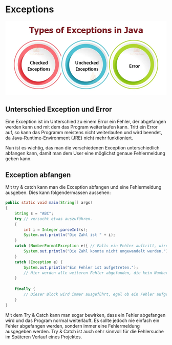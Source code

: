 # Exceptions

![Exception](exceptions.webp)


## Unterschied Exception und Error
Eine Exception ist im Unterschied zu einem Error ein Fehler, der abgefangen werden kann und mit dem das Program weiterlaufen kann. Tritt ein Error auf, so kann das Programm meistens nicht weiterlaufen und wird beendet, da Java-Runtime-Environment (JRE) nicht mehr funktioniert.

Nun ist es wichtig, das man die verschiedenen Exception unterschiedlich abfangen kann, damit man dem User eine möglichst genaue Fehlermeldung geben kann.

## Exception abfangen
Mit try & catch kann man die Exception abfangen und eine Fehlermeldung ausgeben. Dies kann folgendermassen aussehen:

```java
public static void main(String[] args)
{
    String s = "ABC";
    try // versucht etwas auszuführen.
    {
        int i = Integer.parseInt(s);
        System.out.println("Die Zahl ist " + i);
    }
    catch (NumberFormatException e){ // Falls ein Fehler auftritt, wird dieser abgefangen. Hier werden explizit nur Fehler bei der Numerumwandlung abgefangen.
        System.out.println("Die Zahl konnte nicht umgewandelt werden.");
    }
    catch (Exception e) {
        System.out.println("Ein Fehler ist aufgetreten."); 
        // Hier werden alle weiteren Fehler abgefanden, die kein NumberFormatException sind.
    }

    finally {
        // Dieser Block wird immer ausgeführt, egal ob ein Fehler aufgetreten ist oder nicht. Er wird auch ausgeführt, wenn ein break oder return im try oder catch Block vorkommt.
    }
}
```

Mit dem Try & Catch kann man sogar bewirken, dass ein Fehler abgefangen wird und das Program normal weiterläuft. Es sollte jedoch nie einfach ein Fehler abgefangen werden, sondern immer eine Fehlermeldung ausgegeben werden. Try & Catch ist auch sehr sinnvoll für die Fehlersuche im Späteren Verlauf eines Projektes.